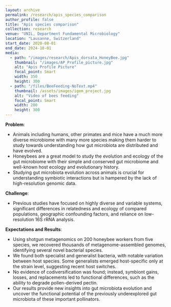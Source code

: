 ```yaml
---
layout: archive
permalink: /research/apis_species_comparison
author_profile: false
title: "Apis species comparison"
collection: research
venue: "UNIL, Department Fundamental Microbiology"
location: "Lausanne, Switzerland"
start_date: 2020-08-01
end_date: 2024-10-01
media:
  - path: "/images/research/Apis_dorsata_HoneyBee.jpg"
    thumbnail: "/images/AP_Profile_picture.jpg"
    alt: "Apis Profile Picture"
    focal_point: Smart
    width: 350
    height: 300
  - path: "/files/BeeFeeding-NoText.mp4"
    thumbnail: /assets/images/igem_project.jpg
    alt: "Video of bees feeding"
    focal_point: Smart
    width: 200
    height: 300
---
```


**Problem**: 
  * Animals including humans, other primates and mice have a much more diverse microbiome with many more species making them harder to study towards understanding how gut microbiota are distributed and have evolved. 
  * Honeybees are a great model to study the evolution and ecology of the gut microbiome with their simple and conserved gut microbiome and well-known host ecology and evolutionary history.
  * Studying gut microbiota evolution across animals is crucial for understanding symbiotic interactions but is hampered by the lack of high-resolution genomic data.

**Challenge**:
  * Previous studies have focused on highly diverse and variable systems, significant differences in relatedness and ecology of compared populations, geographic confounding factors, and reliance on low-resolution 16S rRNA analysis.

**Expectations and Results**:
  * Using shotgun metagenomics on 200 honeybee workers from five species, we recovered thousands of metagenome-assembled genomes, identifying several novel bacterial species.
  * We found both specialist and generalist bacteria, with notable variation between host species. Some generalists emerged host-specific only at the strain level, suggesting recent host switches. 
  * No evidence of codiversification was found; instead, symbiont gains, losses, and replacements led to functional differences, such as the ability to degrade pollen-derived pectin.
  * Our results provide new insights into gut microbiota evolution and uncover the functional potential of the previously underexplored gut microbiota of these important pollinators.

